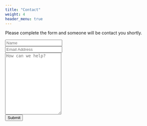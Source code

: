 ```yaml
---
title: "Contact"
weight: 4
header_menu: true
---
```


Please complete the form and someone will be contact you shortly.

<div class="container">
  <form name="contact" action="https://script.google.com/macros/s/AKfycbzbzTtR4nRhdY816nbuRiXdtRfMF5VVZsr-mr_Ji-8WVxou0_roY8dLT2uTC7dyNySi/exec" method="GET">
    <div class="row">
      <div class="col-100">
        <input type="text" id="name" name="name" placeholder="Name">
      </div>
    </div>
    <div class="row">
      <div class="col-100">
        <input type="text" id="email" name="email" placeholder="Email Address">
      </div>
    </div>
    <div class="row">
      <div class="col-100">
        <textarea id="message" name="message" placeholder="How can we help?" style="height:200px"></textarea>
      </div>
    </div>
    <div class="row">
      <input type="submit" value="Submit">
    </div>
  </form>
</div>
